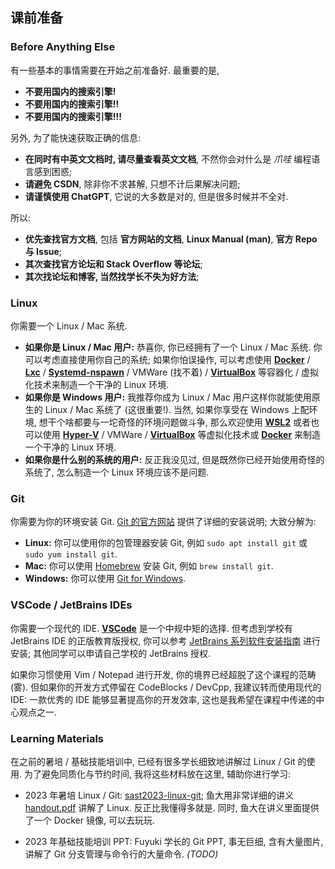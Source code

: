 ## 课前准备

### Before Anything Else

有一些基本的事情需要在开始之前准备好. 最重要的是,

- __不要用国内的搜索引擎!__
- __不要用国内的搜索引擎!!__
- __不要用国内的搜索引擎!!!__

另外, 为了能快速获取正确的信息:

- __在同时有中英文文档时, 请尽量查看英文文档__, 不然你会对什么是 _爪哇_ 编程语言感到困惑;
- __请避免 CSDN__, 除非你不求甚解, 只想不计后果解决问题;
- __请谨慎使用 ChatGPT__, 它说的大多数是对的, 但是很多时候并不全对.

所以:

- __优先查找官方文档__, 包括 __官方网站的文档__, __Linux Manual (man)__, __官方 Repo 与 Issue__;
- __其次查找官方论坛和 Stack Overflow 等论坛__;
- __其次找论坛和博客, 当然找学长不失为好方法__;

### Linux

你需要一个 Linux / Mac 系统.

- __如果你是 Linux / Mac 用户:__ 恭喜你, 你已经拥有了一个 Linux / Mac 系统. 你可以考虑直接使用你自己的系统; 如果你怕误操作, 可以考虑使用 [__Docker__](https://www.docker.com/products/docker-desktop/) / [__Lxc__](https://linuxcontainers.org/) / [__Systemd-nspawn__](https://wiki.debian.org/nspawn) / VMWare (找不着) / [__VirtualBox__](https://www.virtualbox.org/wiki/Downloads) 等容器化 / 虚拟化技术来制造一个干净的 Linux 环境.
- __如果你是 Windows 用户:__ 我推荐你成为 Linux / Mac 用户这样你就能使用原生的 Linux / Mac 系统了 (这很重要!). 当然, 如果你享受在 Windows 上配环境, 想干个啥都要与一坨奇怪的环境问题做斗争, 那么欢迎使用 [__WSL2__](https://learn.microsoft.com/en-us/windows/wsl/install) 或者也可以使用 [__Hyper-V__](https://ubuntu.com/server/docs/how-to-set-up-ubuntu-on-hyper-v) / VMWare / [__VirtualBox__](https://www.virtualbox.org/wiki/Downloads) 等虚拟化技术或 [__Docker__](https://www.docker.com/products/docker-desktop/) 来制造一个干净的 Linux 环境.
- __如果你是什么别的系统的用户:__ 反正我没见过, 但是既然你已经开始使用奇怪的系统了, 怎么制造一个 Linux 环境应该不是问题.

### Git

你需要为你的环境安装 Git. [Git 的官方网站](https://git-scm.com/downloads) 提供了详细的安装说明; 大致分解为:

- __Linux:__ 你可以使用你的包管理器安装 Git, 例如 `sudo apt install git` 或 `sudo yum install git`.
- __Mac:__ 你可以使用 [Homebrew](https://brew.sh/) 安装 Git, 例如 `brew install git`.
- __Windows:__ 你可以使用 [Git for Windows](https://gitforwindows.org/).

### VSCode / JetBrains IDEs

你需要一个现代的 IDE. [__VSCode__](https://code.visualstudio.com/) 是一个中规中矩的选择. 但考虑到学校有 JetBrains IDE 的正版教育版授权, 你可以参考 [JetBrains 系列软件安装指南](https://software.tsinghua.edu.cn/JetBrains/JetBrainsSeriesSoftwareInstallationGuide.pdf) 进行安装; 其他同学可以申请自己学校的 JetBrains 授权.

如果你习惯使用 Vim / Notepad 进行开发, 你的境界已经超脱了这个课程的范畴 (雾). 但如果你的开发方式停留在 CodeBlocks / DevCpp, 我建议转而使用现代的 IDE: 一款优秀的 IDE 能够显著提高你的开发效率, 这也是我希望在课程中传递的中心观点之一.

### Learning Materials

在之前的暑培 / 基础技能培训中, 已经有很多学长细致地讲解过 Linux / Git 的使用. 为了避免同质化与节约时间, 我将这些材料放在这里, 辅助你进行学习:

- 2023 年暑培 Linux / Git: [sast2023-linux-git](https://github.com/sast-summer-training-2023/sast2023-linux-git); 鱼大用非常详细的讲义 [handout.pdf](https://github.com/sast-summer-training-2023/sast2023-linux-git/blob/main/handout.pdf) 讲解了 Linux. 反正比我懂得多就是. 同时, 鱼大在讲义里面提供了一个 Docker 镜像, 可以去玩玩.

- 2023 年基础技能培训 PPT: Fuyuki 学长的 Git PPT, 事无巨细, 含有大量图片, 讲解了 Git 分支管理与命令行的大量命令. _(TODO)_

